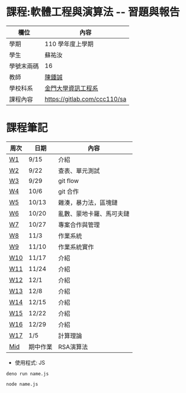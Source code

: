 # 課程:軟體工程與演算法 -- 習題與報告

欄位 | 內容
-----|--------
學期 | 110 學年度上學期
學生 |  蘇祐汝
學號末兩碼 | 16
教師 | [陳鍾誠](https://www.nqu.edu.tw/educsie/index.php?act=blog&code=list&ids=4)
學校科系 | [金門大學資訊工程系](https://www.nqu.edu.tw/educsie/index.php)
課程內容 | https://gitlab.com/ccc110/sa


# 課程筆記
| 周次 | 日期 |內容|
|--|--|--|
|[W1](https://github.com/ukarara/sa110a/blob/master/W1.md)| 9/15 |介紹
|[W2](https://github.com/ukarara/sa110a/blob/master/W2.md)| 9/22 |查表、單元測試
|[W3](https://github.com/ukarara/sa110a/blob/master/W3.md)| 9/29 |git flow
|[W4](https://github.com/ukarara/sa110a/blob/master/W4.md)| 10/6 |git 合作
|[W5](https://github.com/ukarara/sa110a/blob/master/W5.md)| 10/13 |雜湊，暴力法，區塊鏈
|[W6](https://github.com/ukarara/sa110a/blob/master/W6.md)| 10/20 |亂數、蒙地卡羅、馬可夫鏈
|[W7](https://github.com/ukarara/sa110a/blob/master/W7.md)| 10/27 |專案合作與管理
|[W8](https://github.com/ukarara/sa110a/blob/master/W8.md)| 11/3 |作業系統
|[W9](https://github.com/ukarara/sa110a/blob/master/W9.md)| 11/10 |作業系統實作
|[W10](https://github.com/ukarara/sa110a/blob/master/W10.md)| 11/17 |介紹
|[W11](https://github.com/ukarara/sa110a/blob/master/W11.md)| 11/24 |介紹
|[W12](https://github.com/ukarara/sa110a/blob/master/W12.md)| 12/1 |介紹
|[W13](https://github.com/ukarara/sa110a/blob/master/W13.md)| 12/8 |介紹
|[W14](https://github.com/ukarara/sa110a/blob/master/W14.md)| 12/15 |介紹
|[W15](https://github.com/ukarara/sa110a/blob/master/W15.md)| 12/22 |介紹
|[W16](https://github.com/ukarara/sa110a/blob/master/W16.md)| 12/29 |介紹
|[W17](https://github.com/ukarara/sa110a/blob/master/W17.md)|1/5|計算理論|
|[Mid](https://github.com/ukarara/sa110a/tree/master/Mid)|期中作業|RSA演算法|


* 使用程式: JS
```
deno run name.js

node name.js
```
